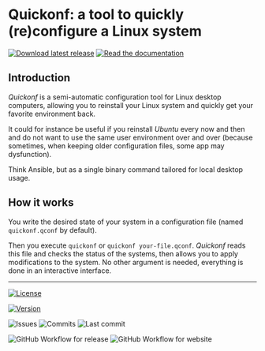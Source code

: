 # Quickonf: a tool to quickly (re)configure a Linux system

[![Download latest release](https://img.shields.io/github/v/release/tiramiseb/quickonf?display_name=tag&sort=semver&label=Download&style=for-the-badge)](https://github.com/tiramiseb/quickonf/releases/latest/download/quickonf)
[![Read the documentation](https://img.shields.io/badge/Read-documentation-blue?style=for-the-badge)](https://tiramiseb.github.io/quickonf/intro.html)

## Introduction

_Quickonf_ is a semi-automatic configuration tool for Linux desktop computers, allowing you to reinstall your Linux system and quickly get your favorite environment back.

It could for instance be useful if you reinstall _Ubuntu_ every now and then and do not want to use the same user environment over and over (because sometimes, when keeping older configuration files, some app may dysfunction).

Think Ansible, but as a single binary command tailored for local desktop usage.

## How it works

You write the desired state of your system in a configuration file (named `quickonf.qconf` by default).

Then you execute `quickonf` or `quickonf your-file.qconf`. _Quickonf_ reads this file and checks the status of the systems, then allows you to apply modifications to the system. No other argument is needed, everything is done in an interactive interface.

---

[![License](https://img.shields.io/github/license/tiramiseb/quickonf)](https://github.com/tiramiseb/quickonf/blob/main/LICENSE)

[![Version](https://img.shields.io/github/v/release/tiramiseb/quickonf?display_name=tag&sort=semver&label=Download&style=for-the-badge)](https://github.com/tiramiseb/quickonf/releases)

![Issues](https://img.shields.io/github/issues/tiramiseb/quickonf)
![Commits](https://img.shields.io/github/commits-since/tiramiseb/quickonf/latest/main?sort=semver)
![Last commit](https://img.shields.io/github/last-commit/tiramiseb/quickonf/main)

![GitHub Workflow for release](https://img.shields.io/github/workflow/status/tiramiseb/quickonf/Release)
![GitHub Workflow for website](https://img.shields.io/github/workflow/status/tiramiseb/quickonf/Website%20with%20Hugo?label=website)
